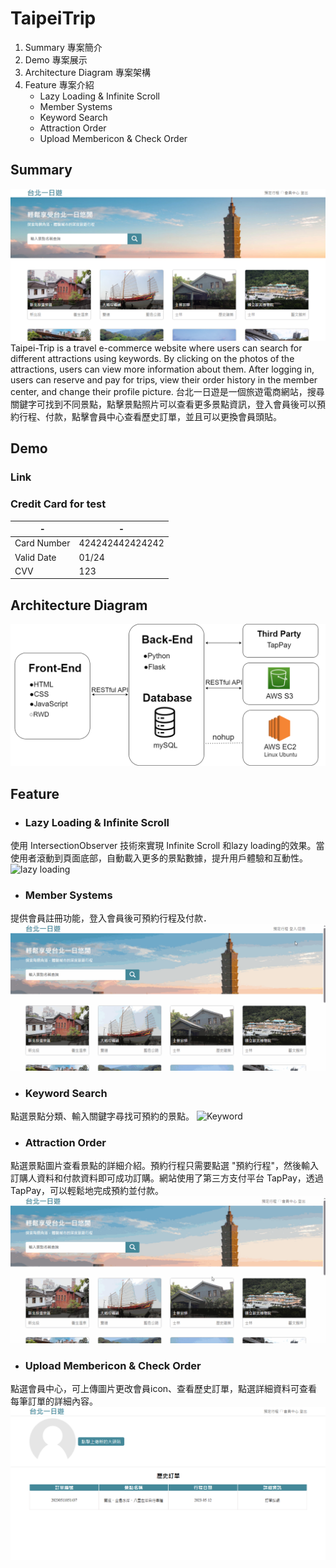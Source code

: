 # TaipeiTrip
1. Summary 專案簡介
2. Demo 專案展示
3. Architecture Diagram 專案架構
4. Feature 專案介紹
    * Lazy Loading & Infinite Scroll
    * Member Systems
    * Keyword Search
    * Attraction Order
    * Upload Membericon & Check Order
## Summary
![summary image](/static/img/summary.png)
Taipei-Trip is a travel e-commerce website where users can search for different attractions using keywords. By clicking on the photos of the attractions, users can view more information about them. After logging in, users can reserve and pay for trips, view their order history in the member center, and change their profile picture.
台北一日遊是一個旅遊電商網站，搜尋關鍵字可找到不同景點，點擊景點照片可以查看更多景點資訊，登入會員後可以預約行程、付款，點擊會員中心查看歷史訂單，並且可以更換會員頭貼。
## Demo
### Link

### Credit Card for test
|      -     |        -      |
|------------|---------------|
|Card Number |424242442424242|
|Valid Date  |01/24          |
|CVV         |123            |
## Architecture Diagram
![structure image](/static/img/Structure.png)
## Feature
* ### Lazy Loading & Infinite Scroll
使用 IntersectionObserver 技術來實現 Infinite Scroll 和lazy loading的效果。當使用者滾動到頁面底部，自動載入更多的景點數據，提升用戶體驗和互動性。
![lazy loading](/static/img/loading.gif)
* ### Member Systems
提供會員註冊功能，登入會員後可預約行程及付款．
![Member](/static/img/logging.gif)
* ### Keyword Search
點選景點分類、輸入關鍵字尋找可預約的景點。
![Keyword](/static/img/keyword.gif)
* ### Attraction Order
點選景點圖片查看景點的詳細介紹。預約行程只需要點選 "預約行程"，然後輸入訂購人資料和付款資料即可成功訂購。網站使用了第三方支付平台 TapPay，透過 TapPay，可以輕鬆地完成預約並付款。
![Attraction Order](/static/img/order.gif)
* ### Upload Membericon & Check Order
點選會員中心，可上傳圖片更改會員icon、查看歷史訂單，點選詳細資料可查看每筆訂單的詳細內容。
![Check Order image](/static/img/checkorder2.png)